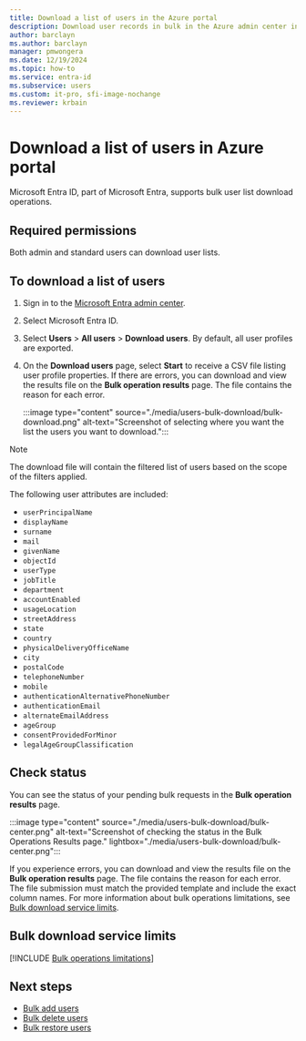 ```yaml
---
title: Download a list of users in the Azure portal
description: Download user records in bulk in the Azure admin center in Microsoft Entra ID.
author: barclayn
ms.author: barclayn
manager: pmwongera
ms.date: 12/19/2024
ms.topic: how-to
ms.service: entra-id
ms.subservice: users
ms.custom: it-pro, sfi-image-nochange
ms.reviewer: krbain
---
```


# Download a list of users in Azure portal

Microsoft Entra ID, part of Microsoft Entra, supports bulk user list download operations.

## Required permissions

Both admin and standard users can download user lists.

## To download a list of users


1. Sign in to the [Microsoft Entra admin center](https://entra.microsoft.com).
1. Select Microsoft Entra ID.
1. Select **Users** > **All users** > **Download users**. By default, all user profiles are exported.
1. On the **Download users** page, select **Start** to receive a CSV file listing user profile properties. If there are errors, you can download and view the results file on the **Bulk operation results** page. The file contains the reason for each error.

   :::image type="content" source="./media/users-bulk-download/bulk-download.png" alt-text="Screenshot of selecting where you want the list the users you want to download.":::

> [!NOTE]
> The download file will contain the filtered list of users based on the scope of the filters applied.

The following user attributes are included:

- `userPrincipalName`
- `displayName`
- `surname`
- `mail`
- `givenName`
- `objectId`
- `userType`
- `jobTitle`
- `department`
- `accountEnabled`
- `usageLocation`
- `streetAddress`
- `state`
- `country`
- `physicalDeliveryOfficeName`
- `city`
- `postalCode`
- `telephoneNumber`
- `mobile`
- `authenticationAlternativePhoneNumber`
- `authenticationEmail`
- `alternateEmailAddress`
- `ageGroup`
- `consentProvidedForMinor`
- `legalAgeGroupClassification`

## Check status

You can see the status of your pending bulk requests in the **Bulk operation results** page.

:::image type="content" source="./media/users-bulk-download/bulk-center.png" alt-text="Screenshot of checking the status in the Bulk Operations Results page." lightbox="./media/users-bulk-download/bulk-center.png":::

If you experience errors, you can download and view the results file on the **Bulk operation results** page. The file contains the reason for each error. The file submission must match the provided template and include the exact column names. For more information about bulk operations limitations, see [Bulk download service limits](#bulk-download-service-limits).

## Bulk download service limits

[!INCLUDE [Bulk operations limitations](~/includes/bulk-operations-limitations.md)]

## Next steps

- [Bulk add users](users-bulk-add.md)
- [Bulk delete users](users-bulk-delete.md)
- [Bulk restore users](users-bulk-restore.md)
